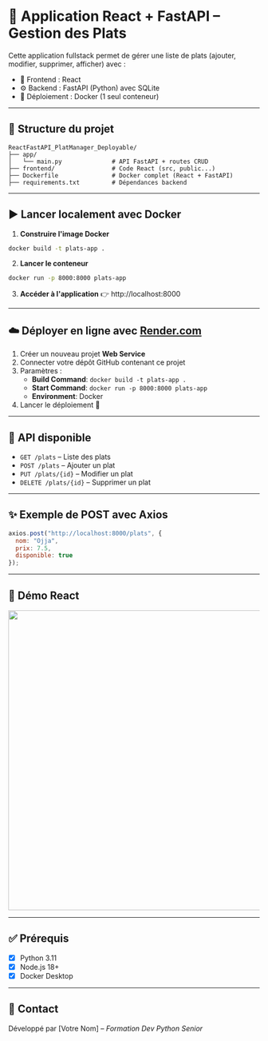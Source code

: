 # 🥘 Application React + FastAPI – Gestion des Plats

Cette application fullstack permet de gérer une liste de plats (ajouter, modifier, supprimer, afficher) avec :
- 🚀 Frontend : React
- ⚙️ Backend : FastAPI (Python) avec SQLite
- 🐳 Déploiement : Docker (1 seul conteneur)

---

## 📁 Structure du projet

```
ReactFastAPI_PlatManager_Deployable/
├── app/
│   └── main.py              # API FastAPI + routes CRUD
├── frontend/                # Code React (src, public...)
├── Dockerfile               # Docker complet (React + FastAPI)
├── requirements.txt         # Dépendances backend
```

---

## ▶️ Lancer localement avec Docker

1. **Construire l'image Docker**
```bash
docker build -t plats-app .
```

2. **Lancer le conteneur**
```bash
docker run -p 8000:8000 plats-app
```

3. **Accéder à l'application**
👉 http://localhost:8000

---

## ☁️ Déployer en ligne avec [Render.com](https://render.com)

1. Créer un nouveau projet **Web Service**
2. Connecter votre dépôt GitHub contenant ce projet
3. Paramètres :
   - **Build Command**: `docker build -t plats-app .`
   - **Start Command**: `docker run -p 8000:8000 plats-app`
   - **Environment**: Docker
4. Lancer le déploiement 🚀

---

## 🧪 API disponible

- `GET /plats` – Liste des plats
- `POST /plats` – Ajouter un plat
- `PUT /plats/{id}` – Modifier un plat
- `DELETE /plats/{id}` – Supprimer un plat

---

## ✨ Exemple de POST avec Axios
```js
axios.post("http://localhost:8000/plats", {
  nom: "Ojja",
  prix: 7.5,
  disponible: true
});
```

---

## 🎨 Démo React

<img src="https://user-images.githubusercontent.com/placeholder" width="600"/>

---

## ✅ Prérequis

- [x] Python 3.11
- [x] Node.js 18+
- [x] Docker Desktop

---

## 📧 Contact

Développé par [Votre Nom] – _Formation Dev Python Senior_
